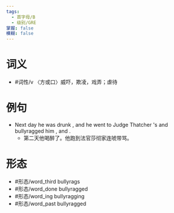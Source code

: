```yaml
---
tags:
  - 首字母/B
  - 级别/GRE
掌握: false
模糊: false
---
```

# 词义
- #词性/v  〈方或口〉威吓，欺凌，戏弄；虐待
# 例句
- Next day he was drunk , and he went to Judge Thatcher 's and bullyragged him , and .
	- 第二天他喝醉了。他跑到法官莎彻家连唬带骂。
# 形态
- #形态/word_third bullyrags
- #形态/word_done bullyragged
- #形态/word_ing bullyragging
- #形态/word_past bullyragged

